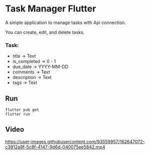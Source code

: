 # Task Manager Flutter

A simple application to manage tasks with Api connection.

You can create, edit, and delete tasks.

### Task:
 - title -> Text
 - is_completed -> 0 - 1
 - due_date -> YYYY-MM-DD
 - comments -> Text
 - description -> Text
 - tags -> Text

## Run
```
flutter pub get
flutter run
```

## Video
https://user-images.githubusercontent.com/93559957/162647072-c3912a9f-5c8f-4147-9d6d-040075ee5842.mp4

